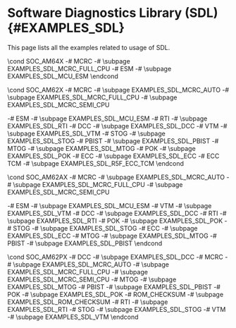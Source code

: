 #  Software Diagnostics Library (SDL) {#EXAMPLES_SDL}

This page lists all the examples related to usage of SDL.

\cond SOC_AM64X
-# MCRC
   -# \subpage EXAMPLES_SDL_MCRC_FULL_CPU
-# ESM
   -# \subpage EXAMPLES_SDL_MCU_ESM
\endcond

\cond SOC_AM62X
-# MCRC
  -# \subpage EXAMPLES_SDL_MCRC_AUTO
  -# \subpage EXAMPLES_SDL_MCRC_FULL_CPU
  -# \subpage EXAMPLES_SDL_MCRC_SEMI_CPU

-# ESM
   -# \subpage EXAMPLES_SDL_MCU_ESM
-# RTI
   -# \subpage EXAMPLES_SDL_RTI
-# DCC
   -# \subpage EXAMPLES_SDL_DCC
-# VTM
   -# \subpage EXAMPLES_SDL_VTM
-# STOG
   -# \subpage EXAMPLES_SDL_STOG
-# PBIST
   -# \subpage EXAMPLES_SDL_PBIST
-# MTOG
   -# \subpage EXAMPLES_SDL_MTOG
-# POK
   -# \subpage EXAMPLES_SDL_POK
-# ECC
   -# \subpage EXAMPLES_SDL_ECC
-# ECC TCM
   -# \subpage EXAMPLES_SDL_R5F_ECC_TCM
\endcond

\cond SOC_AM62AX
-# MCRC
   -# \subpage EXAMPLES_SDL_MCRC_AUTO
   -# \subpage EXAMPLES_SDL_MCRC_FULL_CPU
   -# \subpage EXAMPLES_SDL_MCRC_SEMI_CPU

-# ESM
   -# \subpage EXAMPLES_SDL_MCU_ESM
-# VTM
   -# \subpage EXAMPLES_SDL_VTM
-# DCC
   -# \subpage EXAMPLES_SDL_DCC
-# RTI
   -# \subpage EXAMPLES_SDL_RTI
-# POK
   -# \subpage EXAMPLES_SDL_POK
-# STOG
   -# \subpage EXAMPLES_SDL_STOG
-# ECC
   -# \subpage EXAMPLES_SDL_ECC
-# MTOG
   -# \subpage EXAMPLES_SDL_MTOG
-# PBIST
   -# \subpage EXAMPLES_SDL_PBIST
\endcond

\cond SOC_AM62PX
-# DCC
   -# \subpage EXAMPLES_SDL_DCC
-# MCRC
   -# \subpage EXAMPLES_SDL_MCRC_AUTO
   -# \subpage EXAMPLES_SDL_MCRC_FULL_CPU
   -# \subpage EXAMPLES_SDL_MCRC_SEMI_CPU
-# MTOG
   -# \subpage EXAMPLES_SDL_MTOG
-# PBIST
   -# \subpage EXAMPLES_SDL_PBIST
-# POK
   -# \subpage EXAMPLES_SDL_POK
-# ROM_CHECKSUM
   -# \subpage EXAMPLES_SDL_ROM_CHECKSUM
-# RTI
   -# \subpage EXAMPLES_SDL_RTI
-# STOG
   -# \subpage EXAMPLES_SDL_STOG
-# VTM
   -# \subpage EXAMPLES_SDL_VTM
\endcond
